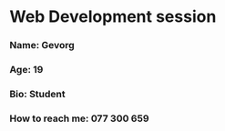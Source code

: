 # Web Development session

### Name: Gevorg
### Age: 19
### Bio: Student
### How to reach me: 077 300 659
